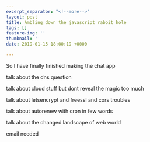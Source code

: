```yaml
---
excerpt_separator: "<!--more-->"
layout: post
title: Ambling down the javascript rabbit hole
tags: []
feature-img: ''
thumbnail: ''
date: 2019-01-15 18:00:19 +0000

---
```

So I have finally finished making the chat app

talk about the dns question

talk about cloud stuff but dont reveal the magic too much

talk about letsencrypt and freessl and cors troubles

talk about autorenew with cron in few words

talk about the changed landscape of web world

<!--more-->

email needed